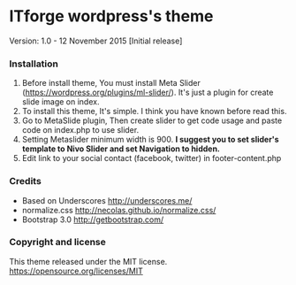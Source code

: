# ITforge wordpress's theme

Version: 1.0 - 12 November 2015 [Initial release]

### Installation

1. Before install theme, You must install Meta Slider (https://wordpress.org/plugins/ml-slider/). It's just a plugin for create slide image on index.
2. To install this theme, It's simple. I think you have known before read this.
3. Go to MetaSlide plugin, Then create slider to get code usage and paste code on index.php to use slider.
4. Setting Metaslider minimum width is 900. **I suggest you to set slider's template to Nivo Slider and set Navigation to hidden.**
5. Edit link to your social contact (facebook, twitter) in footer-content.php

### Credits

* Based on Underscores http://underscores.me/
* normalize.css http://necolas.github.io/normalize.css/
* Bootstrap 3.0 http://getbootstrap.com/

### Copyright and license
This theme released under the MIT license. https://opensource.org/licenses/MIT
